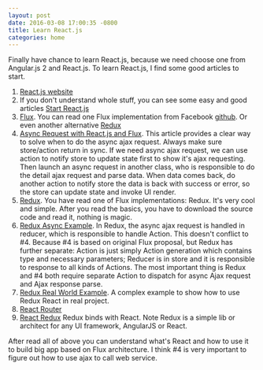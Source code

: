 ```yaml
---
layout: post
date: 2016-03-08 17:00:35 -0800
title: Learn React.js
categories: home
---
```


Finally have chance to learn React.js, because we need choose one from Angular.js 2 and React.js. To learn React.js, I find some good articles to start.

1. [React.js website](https://facebook.github.io/react/)
2. If you don't understand whole stuff, you can see some easy and good articles [Start React.js](https://scotch.io/tag/react)
3. [Flux](https://facebook.github.io/flux/docs/overview.html#content). You can read one Flux implementation from Facebook [github](https://github.com/facebook/flux). Or even another alternative [Redux](https://github.com/reactjs/redux)
4. [Async Request with React.js and Flux](http://www.code-experience.com/async-requests-with-react-js-and-flux-revisited/). This article provides a clear way to solve when to do the async ajax request. Always make sure store/action return in sync. If we need async ajax request, we can use action to notify store to update state first to show it's ajax requesting. Then launch an async request in another class, who is responsible to do the detail ajax request and parse data. When data comes back, do another action to notify store the data is back with success or error, so the store can update state and invoke UI render.
5. [Redux](http://redux.js.org/docs/basics/index.html). You have read one of Flux implementations: Redux. It's very cool and simple. After you read the basics, you have to download the source code and read it, nothing is magic.
6. [Redux Async Example](https://github.com/reactjs/redux/tree/master/examples/async). In Redux, the async ajax request is handled in reducer, which is responsible to handle Action. This doesn't conflict to #4. Because #4 is based on original Flux proposal, but Redux has further separate: Action is just simply Action generation which contains type and necessary parameters; Reducer is in store and it is responsible to response to all kinds of Actions. The most important thing is Redux and #4 both require separate Action to dispatch for async Ajax request and Ajax response parse.
7. [Redux Real World Example](https://github.com/reactjs/redux/tree/master/examples/real-world). A complex example to show how to use Redux React in real project.
8. [React Router]()
9. [React Redux](https://github.com/reactjs/react-redux) Redux binds with React. Note Redux is a simple lib or architect for any UI framework, AngularJS or React.

After read all of above you can understand what's React and how to use it to build big app based on Flux architecture. I think #4 is very important to figure out how to use ajax to call web service.
